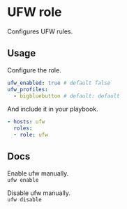 # UFW role

Configures UFW rules.

## Usage

Configure the role.

```yml
ufw_enabled: true # default false
ufw_profiles:
  - bigbluebutton # default: default
```

And include it in your playbook.

```yml
- hosts: ufw
  roles:
  - role: ufw
```

## Docs

Enable ufw manually.\
`ufw enable`

Disable ufw manually.\
`ufw disable`